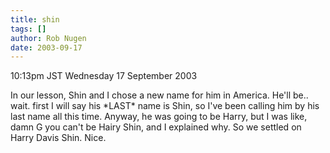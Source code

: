 ```yaml
---
title: shin
tags: []
author: Rob Nugen
date: 2003-09-17
---
```


<p class=date>10:13pm JST Wednesday 17 September 2003</p>

<p>In our lesson, Shin and I chose a new name for him in America.
He'll be..  wait. first I will say his *LAST* name is Shin, so I've
been calling him by his last name all this time.  Anyway, he was going
to be Harry, but I was like, damn G you can't be Hairy Shin, and I
explained why.  So we settled on Harry Davis Shin.  Nice.</p>

